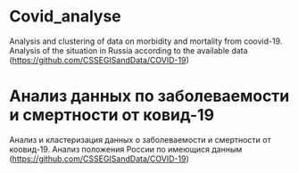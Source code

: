 # Covid_analyse
Analysis and clustering of data on morbidity and mortality from coovid-19. Analysis of the situation in Russia according to the available data (https://github.com/CSSEGISandData/COVID-19)

# Анализ данных по заболеваемости и смертности от ковид-19
Анализ и кластеризация данных о заболеваемости и смертности от коовид-19. Анализ положения России по имеющися данным (https://github.com/CSSEGISandData/COVID-19)
